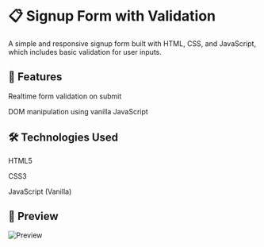 # 📋 Signup Form with Validation
A simple and responsive signup form built with HTML, CSS, and JavaScript, which includes basic validation for user inputs.

## 🚀 Features
Realtime form validation on submit

DOM manipulation using vanilla JavaScript

## 🛠️ Technologies Used
HTML5

CSS3

JavaScript (Vanilla)

## 📸 Preview
![Preview](https://cdn.imgurl.ir/uploads/o135231_sign_up.png)
